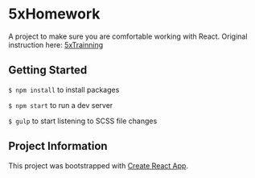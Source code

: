 # 5xHomework
A project to make sure you are comfortable working with React.
Original instruction here: [5xTrainning](https://github.com/5xRuby/5xtraining/blob/master/frontend.md)

## Getting Started
`$ npm install` to install packages

`$ npm start` to run a dev server

`$ gulp` to start listening to SCSS file changes 


## Project Information
This project was bootstrapped with [Create React App](https://github.com/facebook/create-react-app).
